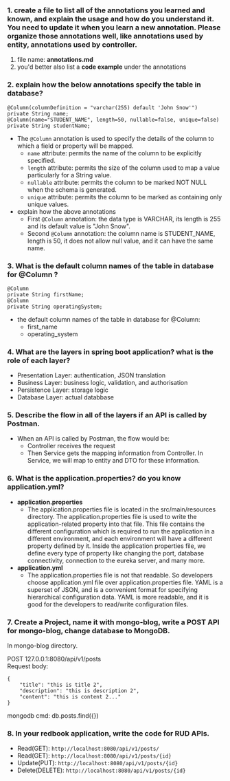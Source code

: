 ### 1. create a file to list all of the annotations you learned and known, and explain the usage and how do you understand it. You need to update it when you learn a new annotation. Please organize those annotations well, like annotations used by entity, annotations used by controller.
1) file name: **annotations.md**
2) you'd better also list a **code example** under the annotations


### 2. explain how the below annotations specify the table in database?
```
@Column(columnDefinition = "varchar(255) default 'John Snow'")
private String name;
@Column(name="STUDENT_NAME", length=50, nullable=false, unique=false)
private String studentName;
```
- The `@Column` annotation is used to specify the details of the column to which a field or property will be mapped.  
  - `name` attribute: permits the name of the column to be explicitly specified.
  - `length` attribute: permits the size of the column used to map a value particularly for a String value.
  - `nullable` attribute: permits the column to be marked NOT NULL when the schema is generated.
  - `unique` attribute: permits the column to be marked as containing only unique values.
- explain how the above annotations
  - First `@Column` annotation: the data type is VARCHAR, its length is 255 and its default value is "John Snow".
  - Second `@Column` annotation: the column name is STUDENT_NAME, length is 50, it does not allow null value, and it can have the same name.


### 3. What is the default column names of the table in database for @Column ?
```
@Column
private String firstName;
@Column
private String operatingSystem;
```
- the default column names of the table in database for @Column:  
  - first_name
  - operating_system


### 4. What are the layers in spring boot application? what is the role of each layer?
- Presentation Layer: authentication, JSON translation
- Business Layer: business logic, validation, and authorisation
- Persistence Layer: storage logic
- Database Layer: actual databbase


### 5. Describe the flow in all of the layers if an API is called by Postman.
- When an API is called by Postman, the flow would be:
  - Controller receives the request
  - Then Service gets the mapping information from Controller. In Service, we will map to entity and DTO for these information.


### 6. What is the application.properties? do you know application.yml?
- **application.properties**
  - The application.properties file is located in the src/main/resources directory. The application.properties file is used to write the application-related property into that file. This file contains the different configuration which is required to run the application in a different environment, and each environment will have a different property defined by it. Inside the application properties file, we define every type of property like changing the port, database connectivity, connection to the eureka server, and many more.
- **application.yml**
  - The application.properties file is not that readable. So developers choose application.yml file over application.properties file. YAML is a superset of JSON, and is a convenient format for specifying hierarchical configuration data. YAML is more readable, and it is good for the developers to read/write configuration files.


### 7. Create a Project, name it with mongo-blog, write a POST API for mongo-blog, change database to MongoDB.
In mongo-blog directory.  

POST 127.0.0.1:8080/api/v1/posts  
Request body:
```
{
    "title": "this is title 2",
    "description": "this is description 2",
    "content": "this is content 2..."
}
```

mongodb cmd: db.posts.find({})


### 8. In your redbook application, write the code for RUD APIs.
- Read(GET): `http://localhost:8080/api/v1/posts/`
- Read(GET): `http://localhost:8080/api/v1/posts/{id}`
- Update(PUT): `http://localhost:8080/api/v1/posts/{id}`
- Delete(DELETE): `http://localhost:8080/api/v1/posts/{id}`